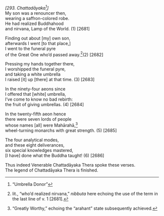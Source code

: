 *\[293. Chattadāyaka*[^1]*\]*  
My son was a renouncer then,  
wearing a saffron-colored robe.  
He had realized Buddhahood  
and nirvana, Lamp of the World. (1) \[2681\]

Finding out about \[my\] own son,  
afterwards I went \[to that place,\]  
I went to the funeral pyre  
of the Great One who’d passed away.[^2](2) \[2682\]

Pressing my hands together there,  
I worshipped the funeral pyre,  
and taking a white umbrella  
I raised \[it\] up \[there\] at that time. (3) \[2683\]

In the ninety-four aeons since  
I offered that \[white\] umbrella,  
I’ve come to know no bad rebirth:  
the fruit of giving umbrellas. (4) \[2684\]

In the twenty-fifth aeon hence  
there were seven lords of people  
whose names \[all\] were Mahārahā,[^3]  
wheel-turning monarchs with great strength. (5) \[2685\]

The four analytical modes,  
and these eight deliverances,  
six special knowledges mastered,  
\[I have\] done what the Buddha taught! (6) \[2686\]

Thus indeed Venerable Chattadāyaka Thera spoke these verses.  
The legend of Chattadāyaka Thera is finished.  
[^1]: “Umbrella Donor”  
[^2]: lit., “who’d realized nirvana,” *nibbuta* here echoing the use of
    the term in the last line of v. 1 \[2681\].  
[^3]: “Greatly Worthy,” echoing the “arahant” state subsequently
    achieved.
